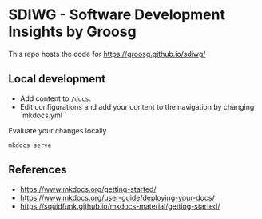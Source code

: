 # SDIWG - Software Development Insights by Groosg

This repo hosts the code for https://groosg.github.io/sdiwg/

## Local development

- Add content to `/docs`.
- Edit configurations and add your content to the navigation by changing
`mkdocs.yml``

Evaluate your changes locally.

```shell
mkdocs serve
```

## References

- https://www.mkdocs.org/getting-started/
- https://www.mkdocs.org/user-guide/deploying-your-docs/
- https://squidfunk.github.io/mkdocs-material/getting-started/